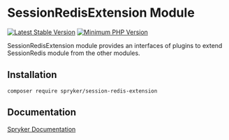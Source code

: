 # SessionRedisExtension Module
[![Latest Stable Version](https://poser.pugx.org/spryker/session-redis-extension/v/stable.svg)](https://packagist.org/packages/spryker/session-redis-extension)
[![Minimum PHP Version](https://img.shields.io/badge/php-%3E%3D%207.3-8892BF.svg)](https://php.net/)

SessionRedisExtension module provides an interfaces of plugins to extend SessionRedis module from the other modules.

## Installation

```
composer require spryker/session-redis-extension
```

## Documentation

[Spryker Documentation](https://academy.spryker.com/developing_with_spryker/module_guide/modules.html)
